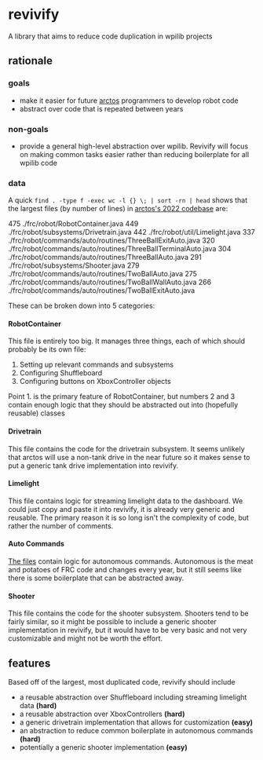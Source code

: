 # revivify
A library that aims to reduce code duplication in wpilib projects

## rationale
### goals
- make it easier for future [arctos](https://github.com/arctos6135) programmers to develop robot code
- abstract over code that is repeated between years

### non-goals
- provide a general high-level abstraction over wpilib. Revivify will focus on making common tasks easier rather than reducing boilerplate for all wpilib code

### data
A quick `find . -type f -exec wc -l {} \; | sort -rn | head` shows that the largest files (by number of lines) in [arctos's 2022 codebase](https://github.com/arctos6135/frc-2022-updated) are:

475 ./frc/robot/RobotContainer.java
449 ./frc/robot/subsystems/Drivetrain.java
442 ./frc/robot/util/Limelight.java
337 ./frc/robot/commands/auto/routines/ThreeBallExitAuto.java
320 ./frc/robot/commands/auto/routines/ThreeBallTerminalAuto.java
304 ./frc/robot/commands/auto/routines/ThreeBallAuto.java
291 ./frc/robot/subsystems/Shooter.java
279 ./frc/robot/commands/auto/routines/TwoBallAuto.java
275 ./frc/robot/commands/auto/routines/TwoBallWallAuto.java
266 ./frc/robot/commands/auto/routines/TwoBallExitAuto.java

These can be broken down into 5 categories:

#### RobotContainer
This file is entirely too big. It manages three things, each of which should probably be its own file:
1. Setting up relevant commands and subsystems
2. Configuring Shuffleboard
3. Configuring buttons on XboxController objects

Point 1. is the primary feature of RobotContainer, but numbers 2 and 3 contain enough logic that they should be abstracted out into (hopefully reusable) classes

#### Drivetrain
This file contains the code for the drivetrain subsystem. It seems unlikely that arctos will use a non-tank drive in the near future so it makes sense to put a generic tank drive implementation into revivify.

#### Limelight
This file contains logic for streaming limelight data to the dashboard. We could just copy and paste it into revivify, it is already very generic and reusable. The primary reason it is so long isn't the complexity of code, but rather the number of comments.

#### Auto Commands
[The files](https://github.com/Arctos6135/frc-2022-updated/tree/master/src/main/java/frc/robot/commands/auto/routines) contain logic for autonomous commands. Autonomous is the meat and potatoes of FRC code and changes every year, but it still seems like there is some boilerplate that can be abstracted away.

#### Shooter
This file contains the code for the shooter subsystem. Shooters tend to be fairly similar, so it might be possible to include a generic shooter implementation in revivify, but it would have to be very basic and not very customizable and might not be worth the effort.

## features
Based off of the largest, most duplicated code, revivify should include
- a reusable abstraction over Shuffleboard including streaming limelight data **(hard)**
- a reusable abstraction over XboxControllers **(hard)**
- a generic drivetrain implementation that allows for customization **(easy)**
- an abstraction to reduce common boilerplate in autonomous commands **(hard)**
- potentially a generic shooter implementation **(easy)**

